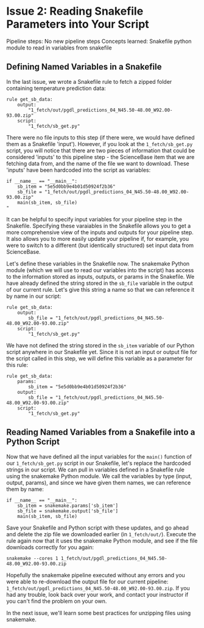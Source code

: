 # Issue 2: Reading Snakefile Parameters into Your Script

Pipeline steps: No new pipeline steps
Concepts learned: Snakefile python module to read in variables from snakefile

## Defining Named Variables in a Snakefile
In the last issue, we wrote a Snakefile rule to fetch a zipped folder containing temperature prediction data:
```
rule get_sb_data:
    output:
        "1_fetch/out/pgdl_predictions_04_N45.50-48.00_W92.00-93.00.zip"
    script:
        "1_fetch/sb_get.py"
```

There were no file inputs to this step (if there were, we would have defined them as a Snakefile 'input'). However, if you look at the `1_fetch/sb_get.py` script, you will notice that there are two pieces of information that could be considered 'inputs' to this pipeline step - the ScienceBase item that we are fetching data from, and the name of the file we want to download. These 'inputs' have been hardcoded into the script as variables:
```
if __name__ == "__main__":
    sb_item = "5e5d0bb9e4b01d50924f2b36"
    sb_file = "1_fetch/out/pgdl_predictions_04_N45.50-48.00_W92.00-93.00.zip"
    main(sb_item, sb_file)
"
```

It can be helpful to specify input variables for your pipeline step in the Snakefile. Specifying these varaiables in the Snakefile allows you to get a more comprehensive view of the inputs and outputs for your pipeline step. It also allows you to more easily update your pipeline if, for example, you were to switch to a different (but identically structured) set input data from ScienceBase.

Let's define these variables in the Snakefile now. The snakemake Python module (which we will use to read our variables into the script) has access to the information stored as inputs, outputs, or params in the Snakefile. We have already defined the string stored in the `sb_file` variable in the output of our current rule. Let's give this string a name so that we can reference it by name in our script:
```
rule get_sb_data:
    output:
        sb_file = "1_fetch/out/pgdl_predictions_04_N45.50-48.00_W92.00-93.00.zip"
    script:
        "1_fetch/sb_get.py"
```

We have not defined the string stored in the `sb_item` variable of our Python script anywhere in our Snakefile yet. Since it is not an input or output file for the script called in this step, we will define this variable as a parameter for this rule:
```
rule get_sb_data:
    params:
        sb_item = "5e5d0bb9e4b01d50924f2b36"
    output:
        sb_file = "1_fetch/out/pgdl_predictions_04_N45.50-48.00_W92.00-93.00.zip"
    script:
        "1_fetch/sb_get.py"
```

## Reading Named Variables from a Snakefile into a Python Script
Now that we have defined all the input variables for the `main()` function of our `1_fetch/sb_get.py` script in our Snakefile, let's replace the hardcoded strings in our script. We can pull in variables defined in a Snakefile rule using the snakemake Python module. We call the variables by type (input, output, params), and since we have given them names, we can reference them by name:
```
if __name__ == "__main__":
    sb_item = snakemake.params['sb_item']
    sb_file = snakemake.output['sb_file']
    main(sb_item, sb_file)
```

Save your Snakefile and Python script with these updates, and go ahead and delete the zip file we downloaded earlier (in `1_fetch/out/`). Execute the rule again now that it uses the snakemake Python module, and see if the file downloads correctly for you again:
```
snakemake --cores 1 1_fetch/out/pgdl_predictions_04_N45.50-48.00_W92.00-93.00.zip
```

Hopefully the snakemake pipeline executed without any errors and you were able to re-download the output file for our current pipeline: `1_fetch/out/pgdl_predictions_04_N45.50-48.00_W92.00-93.00.zip`. If you had any trouble, look back over your work, and contact your instructor if you can't find the problem on your own.

In the next issue, we'll learn some best practices for unzipping files using snakemake.